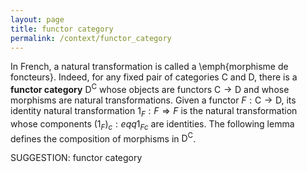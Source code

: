 ```yaml
---
layout: page
title: functor category
permalink: /context/functor_category
---
```

In French, a natural transformation is called a \emph{morphisme de foncteurs}.   Indeed,  for any fixed pair of categories $\mathsf{C}$ and $\mathsf{D}$, there is a **functor category** $\mathsf{D}^\mathsf{C}$ whose objects are functors $\mathsf{C} \to \mathsf{D}$ and whose morphisms are natural transformations. Given a functor $F : \mathsf{C} \to \mathsf{D}$, its identity natural transformation $1_F : F \Rightarrow F$ is the natural transformation whose components  $(1_F)_c :eqq 1_{Fc}$ are identities. The following lemma defines the composition of morphisms in $\mathsf{D}^\mathsf{C}$.

SUGGESTION: functor category